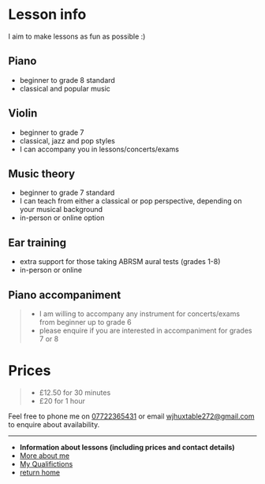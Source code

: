 # Lesson info
I aim to make lessons as fun as possible :)

## Piano
- beginner to grade 8 standard
- classical and popular music

## Violin
- beginner to grade 7
- classical, jazz and pop styles
- I can accompany you in lessons/concerts/exams

## Music theory
- beginner to grade 7 standard
- I can teach from either a classical or pop perspective, depending on your musical background
- in-person or online option

## Ear training
- extra support for those taking ABRSM aural tests (grades 1-8)
- in-person or online

## Piano accompaniment
>- I am willing to accompany any instrument for concerts/exams from beginner up to grade 6
>- please enquire if you are interested in accompaniment for grades 7 or 8

# Prices
>- £12.50 for 30 minutes
>- £20 for 1 hour

Feel free to phone me on [07722365431](tel:07722365431) or email [wjhuxtable272@gmail.com](mailto:wjhuxtable272@gmail.com) to enquire about availability. 

---
- **Information about lessons (including prices and contact details)**
- [More about me](about.md)
- [My Qualifictions](qualifications.md)
- [return home](index.md)